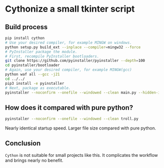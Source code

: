 # Cythonize a small tkinter script

## Build process

```bash
pip install cython
# Use your desired compiler, for example MINGW on windows.
python setup.py build_ext --inplace --compiler=mingw32 --force
# PyInstaller package the module.
# First, recompile PyInstaller bootloaders.
git clone https://github.com/pyinstaller/pyinstaller --depth=100
cd pyinstaller/bootloader
# Again, use your desired compiler, for example MINGW(gcc)
python waf all --gcc -j21
cd ../../
pip3 install -e pyinstaller
# Next, package as executable.
pyinstaller --noconfirm --onefile --windowed --clean main.py --hidden-import=tkinter --hidden-import=tkinter.ttk
```

## How does it compared with pure python?

```bash
pyinstaller --noconfirm --onefile --windowed --clean troll.py
```

Nearly identical startup speed.
Larger file size compared with pure python.

## Conclusion

`Cython` is not suitable for small projects like this. It complicates the workflow and
brings nearly no benefit.
